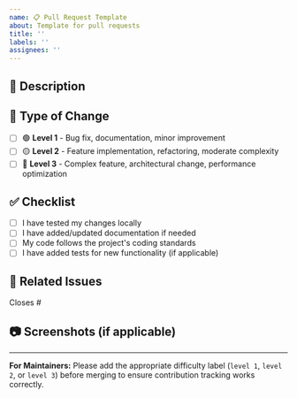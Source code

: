 ```yaml
---
name: 📋 Pull Request Template
about: Template for pull requests
title: ''
labels: ''
assignees: ''
---
```


## 📝 Description

<!-- Describe what this PR does and why -->

## 🔄 Type of Change

- [ ] 🟢 **Level 1** - Bug fix, documentation, minor improvement
- [ ] 🟡 **Level 2** - Feature implementation, refactoring, moderate complexity
- [ ] 🔴 **Level 3** - Complex feature, architectural change, performance optimization

## ✅ Checklist

- [ ] I have tested my changes locally
- [ ] I have added/updated documentation if needed
- [ ] My code follows the project's coding standards
- [ ] I have added tests for new functionality (if applicable)

## 🎯 Related Issues

<!-- Link any related issues here -->
Closes #<!-- issue number -->

## 📷 Screenshots (if applicable)

<!-- Add screenshots to help explain your changes -->

---

**For Maintainers:** Please add the appropriate difficulty label (`level 1`, `level 2`, or `level 3`) before merging to ensure contribution tracking works correctly.
